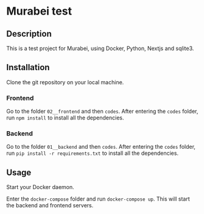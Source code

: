 # Murabei test

## Description

This is a test project for Murabei, using Docker, Python, Nextjs and sqlite3.

## Installation

Clone the git repository on your local machine.

### Frontend

Go to the folder `02__frontend` and then `codes`. After entering the `codes` folder, run `npm install` to install all the dependencies.

### Backend

Go to the folder `01__backend` and then `codes`. After entering the `codes` folder, run `pip install -r requirements.txt` to install all the dependencies.

## Usage

Start your Docker daemon.

Enter the `docker-compose` folder and run `docker-compose up`. This will start the backend and frontend servers.
